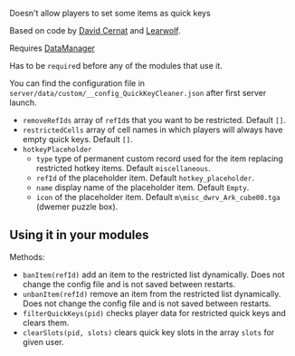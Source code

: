 Doesn't allow players to set some items as quick keys

Based on code by [David Cernat](https://github.com/davidcernat) and [Learwolf](https://github.com/Learwolf).

Requires [DataManager](https://github.com/tes3mp-scripts/DataManager)

Has to be `require`d before any of the modules that use it.

You can find the configuration file in `server/data/custom/__config_QuickKeyCleaner.json` after first server launch.
* `removeRefIds` array of `refId`s that you want to be restricted. Default `[]`.
* `restrictedCells` array of cell names in which players will always have empty quick keys. Default `[]`.
* `hotkeyPlaceholder`  
  * `type` type of permanent custom record used for the item replacing restricted hotkey items. Default `miscellaneous`.
  * `refId` of the placeholder item. Default `hotkey_placeholder`.
  * `name` display name of the placeholder item. Default `Empty`.
  * `icon` of the placeholder item. Default `m\misc_dwrv_Ark_cube00.tga` (dwemer puzzle box).

Using it in your modules
---
Methods:
* `banItem(refId)` add an item to the restricted list dynamically. Does not change the config file and is not saved between restarts.
* `unbanItem(refId)` remove an item from the restricted list dynamically. Does not change the config file and is not saved between restarts.
* `filterQuickKeys(pid)` checks player data for restricted quick keys and clears them.
* `clearSlots(pid, slots)` clears quick key slots in the array `slots` for given user.
